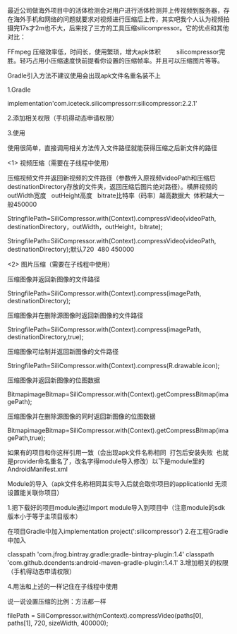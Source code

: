 最近公司做海外项目中的活体检测会对用户进行活体检测并上传视频到服务器，存在海外手机和网络的问题就要求对视频进行压缩后上传，其实吧我个人认为视频拍摄完17s才2m也不大，后来找了三方的工具压缩silicompressor。它的优点和其他对比：

FFmpeg 压缩效率低，时间长，使用繁琐，增大apk体积         silicompressor完胜。轻巧占用小压缩速度快前提看你设置的压缩帧率。并且可以压缩图片等等。

Gradle引入方法不建议使用会出现apk文件名重名装不上

1.Gradle

implementation'com.iceteck.silicompressorr:silicompressor:2.2.1'

2.添加相关权限（手机得动态申请权限）

<uses-permission android:name="android.permission.READ_EXTERNAL_STORAGE"/>

<uses-permission android:name="android.permission.WRITE_EXTERNAL_STORAGE"/>

3.使用

使用很简单，直接调用相关方法传入文件路径就能获得压缩之后新文件的路径

<1> 视频压缩（需要在子线程中使用）

压缩视频文件并返回新视频的文件路径（参数传入原视频videoPath和压缩后destinationDirectory存放的文件夹，返回压缩后图片绝对路径）。横屏视频的outWidth宽度   outHeight高度   bitrate比特率（码率）越高数据大  体积越大一般450000

StringfilePath=SiliCompressor.with(Context).compressVideo(videoPath, destinationDirectory，outWidth，outHeight，bitrate);

StringfilePath=SiliCompressor.with(Context).compressVideo(videoPath, destinationDirectory);默认720  480 450000

<2> 图片压缩（需要在子线程中使用）

压缩图像并返回新图像的文件路径

StringfilePath=SiliCompressor.with(Context).compress(imagePath, destinationDirectory);

压缩图像并在删除源图像时返回新图像的文件路径

StringfilePath=SiliCompressor.with(Context).compress(imagePath, destinationDirectory,true);

压缩图像可绘制并返回新图像的文件路径

StringfilePath=SiliCompressor.with(Context).compress(R.drawable.icon);

压缩图像并返回新图像的位图数据

BitmapimageBitmap=SiliCompressor.with(Context).getCompressBitmap(imagePath);

压缩图像并在删除源图像的同时返回新图像的位图数据

BitmapimageBitmap=SiliCompressor.with(Context).getCompressBitmap(imagePath,true);

如果有的项目和你这样引用一致（会出现apk文件名称相同  打包后安装失败  也就是provider命名重名了，改名字得module导入修改）以下是module里的AndroidManifest.xml



Module的导入（apk文件名称相同其实导入后就会取你项目的applicationId 无须设置能关联你项目）

1.把下载好的项目module通过Import module导入到项目中（注意module的sdk版本小于等于主项目版本）

在项目Gradle中加入implementation project(':silicompressor')
2.在工程Gradle中加入

classpath 'com.jfrog.bintray.gradle:gradle-bintray-plugin:1.4'
classpath 'com.github.dcendents:android-maven-gradle-plugin:1.4.1'
3.增加相关的权限（手机得动态申请权限）

<uses-permission android:name="android.permission.READ_EXTERNAL_STORAGE"/>

<uses-permission android:name="android.permission.WRITE_EXTERNAL_STORAGE"/>

4.用法和上述的一样记住在子线程中使用

说一说设置压缩的比例：方法都一样

filePath = SiliCompressor.with(mContext).compressVideo(paths[0], paths[1], 720, sizeWidth, 400000);
